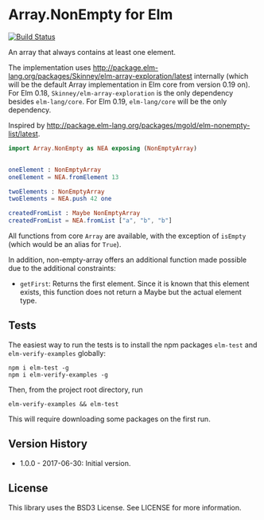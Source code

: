 # Array.NonEmpty for Elm
[![Build Status](https://travis-ci.org/basti1302/elm-non-empty-array.svg?branch=master)](https://travis-ci.org/basti1302/elm-non-empty-array)

An array that always contains at least one element.

The implementation uses
<http://package.elm-lang.org/packages/Skinney/elm-array-exploration/latest>
internally (which will be the default Array implementation in Elm core from version 0.19 on). For Elm 0.18, `Skinney/elm-array-exploration` is the only dependency besides `elm-lang/core`. For Elm 0.19, `elm-lang/core` will be the only dependency.

Inspired by
<http://package.elm-lang.org/packages/mgold/elm-nonempty-list/latest>.


````elm
import Array.NonEmpty as NEA exposing (NonEmptyArray)


oneElement : NonEmptyArray
oneElement = NEA.fromElement 13

twoElements : NonEmptyArray
twoElements = NEA.push 42 one

createdFromList : Maybe NonEmptyArray
createdFromList = NEA.fromList ["a", "b", "b"]
````

All functions from core `Array` are available, with the exception of `isEmpty` (which would be an alias for `True`).

In addition, non-empty-array offers an additional function made possible due to the additional constraints:

* `getFirst`: Returns the first element. Since it is known that this element exists, this function does not return a Maybe but the actual element type.


## Tests

The easiest way to run the tests is to install the npm packages `elm-test` and `elm-verify-examples` globally:

```
npm i elm-test -g
npm i elm-verify-examples -g
```

Then, from the project root directory, run

```
elm-verify-examples && elm-test
```

This will require downloading some packages on the first run.

## Version History

* 1.0.0 - 2017-06-30: Initial version.

## License

This library uses the BSD3 License. See LICENSE for more information.
